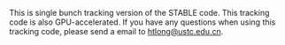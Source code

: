 This is single bunch tracking version of the STABLE code. 
This tracking code is also GPU-accelerated. 
If you have any questions when using this tracking code, please send a email to htlong@ustc.edu.cn.
